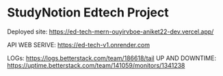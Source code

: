 # StudyNotion Edtech Project
Deployed site: https://ed-tech-mern-ouyirvboe-aniket22-dev.vercel.app/

API WEB SERIVE: https://ed-tech-v1.onrender.com

LOGs: https://logs.betterstack.com/team/186618/tail
UP AND DOWNTIME:  https://uptime.betterstack.com/team/141059/monitors/1341238

